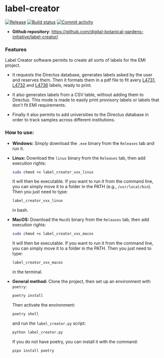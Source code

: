 # label-creator

[![Release](https://img.shields.io/github/v/release/digital-botanical-gardens-initiative/label-creator)](https://img.shields.io/github/v/release/digital-botanical-gardens-initiative/label-creator)
[![Build status](https://img.shields.io/github/actions/workflow/status/digital-botanical-gardens-initiative/label-creator/main.yml?branch=main)](https://github.com/digital-botanical-gardens-initiative/label-creator/actions/workflows/main.yml?query=branch%3Amain)
[![Commit activity](https://img.shields.io/github/commit-activity/m/digital-botanical-gardens-initiative/label-creator)](https://img.shields.io/github/commit-activity/m/digital-botanical-gardens-initiative/label-creator)

- **Github repository**: <https://github.com/digital-botanical-gardens-initiative/label-creator/>

### Features

Label Creator software permits to create all sorts of labels for the EMI project.

- It requests the Directus database, generates labels asked by the user and reserves them. Then it formats them in a pdf file to fit avery [L4731](https://www.avery.co.uk/product/mini-multipurpose-labels-l4731rev-25), [L4732](https://www.avery.co.uk/product/mini-multipurpose-labels-l4732rev-25) and [L4736](https://www.avery.co.uk/product/mini-multipurpose-labels-l4736rev-25) labels, ready to print.

- It also generates labels from a CSV table, without adding them to Directus. This mode is made to easily print provisory labels or labels that don't fit EMI requirements.

- Finally it also permits to add universities to the Directus database in order to track samples across different institutions.

### How to use:

- **Windows:** Simply download the `.exe` binary from the `Releases` tab and run it.
- **Linux:** Download the `linux` binary from the `Releases` tab, then add execution rights:

  ```bash
  sudo chmod +x label_creator_vxx_linux
  ```

  It will then be executable. If you want to run it from the command line, you can simply move it to a folder in the PATH (e.g., `/usr/local/bin`). Then you just need to type:

  ```bash
  label_creator_vxx_linux
  ```

  in bash.

- **MacOS:** Download the `MacOS` binary from the `Releases` tab, then add execution rights:

  ```bash
  sudo chmod +x label_creator_vxx_macos
  ```

  It will then be executable. If you want to run it from the command line, you can simply move it to a folder in the PATH. Then you just need to type:

  ```bash
  label_creator_vxx_macos
  ```

  in the terminal.

- **General method:** Clone the project, then set up an environment with `poetry`:

  ```bash
  poetry install
  ```

  Then activate the environment:

  ```bash
  poetry shell
  ```

  and run the `label_creator.py` script:

  ```bash
  python label_creator.py
  ```

  If you do not have poetry, you can install it with the command:

  ```bash
  pipx install poetry
  ```

